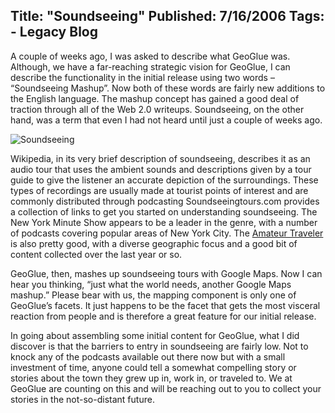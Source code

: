 Title: "Soundseeing"
Published: 7/16/2006
Tags:
    - Legacy Blog
---
A couple of weeks ago, I was asked to describe what GeoGlue was. Although, we have a far-reaching strategic vision for GeoGlue, I can describe the functionality in the initial release using two words – “Soundseeing Mashup”. Now both of these words are fairly new additions to the English language. The mashup concept has gained a good deal of traction through all of the Web 2.0 writeups. Soundseeing, on the other hand, was a term that even I had not heard until just a couple of weeks ago.

![Soundseeing](http://s3.beckshome.com/20060716-Soundseeing.jpg)

Wikipedia, in its very brief description of soundseeing, describes it as an audio tour that uses the ambient sounds and descriptions given by a tour guide to give the listener an accurate depiction of the surroundings. These types of recordings are usually made at tourist points of interest and are commonly distributed through podcasting Soundseeingtours.com provides a collection of links to get you started on understanding soundseeing. The New York Minute Show appears to be a leader in the genre, with a number of podcasts covering popular areas of New York City. The [Amateur Traveler](https://amateurtraveler.com/) is also pretty good, with a diverse geographic focus and a good bit of content collected over the last year or so.

GeoGlue, then, mashes up soundseeing tours with Google Maps. Now I can hear you thinking, “just what the world needs, another Google Maps mashup.” Please bear with us, the mapping component is only one of GeoGlue’s facets. It just happens to be the facet that gets the most visceral reaction from people and is therefore a great feature for our initial release.

In going about assembling some initial content for GeoGlue, what I did discover is that the barriers to entry in soundseeing are fairly low. Not to knock any of the podcasts available out there now but with a small investment of time, anyone could tell a somewhat compelling story or stories about the town they grew up in, work in, or traveled to. We at GeoGlue are counting on this and will be reaching out to you to collect your stories in the not-so-distant future.